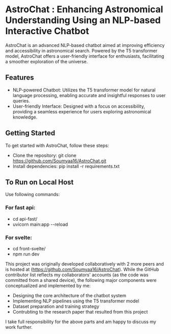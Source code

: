 # AstroChat : Enhancing Astronomical Understanding Using an NLP-based Interactive Chatbot
AstroChat is an advanced NLP-based chatbot aimed at improving efficiency and accessibility in astronomical search. Powered by the T5 transformer model, AstroChat offers a user-friendly interface for enthusiasts, facilitating a smoother exploration of the universe.

## Features
+ NLP-powered Chatbot: Utilizes the T5 transformer model for natural language processing, enabling accurate and insightful responses to user queries.
+ User-friendly Interface: Designed with a focus on accessibility, providing a seamless experience for users exploring astronomical knowledge.

## Getting Started
To get started with AstroChat, follow these steps:
+ Clone the repository: git clone https://github.com/Soumyaa16/AstroChat.git
+ Install dependencies: pip install -r requirements.txt

## To Run on Local Host 
Use following commands:
### For fast api: 
 - cd api-fast/
 - uvicorn main:app --reload

### For svelte:
 - cd front-svelte/
 - npm run dev

This project was originally developed collaboratively with 2 more peers and is hosted at (https://github.com/Soumyaa16/AstroChat).
While the GitHub contributor list reflects my collaborators' accounts (as the code was committed from a shared device), the following major components were conceptualized and implemented by me:
- Designing the core architecture of the chatbot system
- Implementing NLP pipelines using the T5 transformer model
- Dataset preparation and training strategy
- Contrubting to the research paper that resulted from this project

I take full responsibility for the above parts and am happy to discuss my work further.

